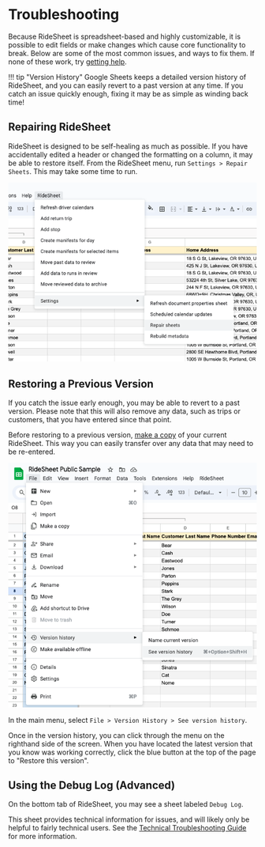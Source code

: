 # Troubleshooting

Because RideSheet is spreadsheet-based and highly customizable, it is possible to edit fields or make changes which cause core functionality to break. Below are some of the most common issues, and ways to fix them. If none of these work, try [getting help](getting-help.md).

!!! tip "Version History"
    Google Sheets keeps a detailed version history of RideSheet, and you can easily revert to a past version at any time. If you catch an issue quickly enough, fixing it may be as simple as winding back time!

## Repairing RideSheet

RideSheet is designed to be self-healing as much as possible. If you have accidentally edited a header or changed the formatting on a column, it may be able to restore itself. From the RideSheet menu, run `Settings > Repair Sheets`. This may take some time to run.

![Ridesheet settings menu](../images/troubleshooting-repair.png)

## Restoring a Previous Version

If you catch the issue early enough, you may be able to revert to a past version. Please note that this will also remove any data, such as trips or customers, that you have entered since that point. 

Before restoring to a previous version, [make a copy](using-ridesheet.md/#creating-backups) of your current RideSheet. This way you can easily transfer over any data that may need to be re-entered.

![Ridesheet versions menu](../images/troubleshooting-versions.png)

In the main menu, select `File > Version History > See version history`.

Once in the version history, you can click through the menu on the righthand side of the screen. When you have located the latest version that you know was working correctly, click the blue button at the top of the page to "Restore this version".

## Using the Debug Log (Advanced)

On the bottom tab of RideSheet, you may see a sheet labeled `Debug Log`.

This sheet provides technical information for issues, and will likely only be helpful to fairly technical users. See the [Technical Troubleshooting Guide](../technical-guide/troubleshooting.md) for more information.